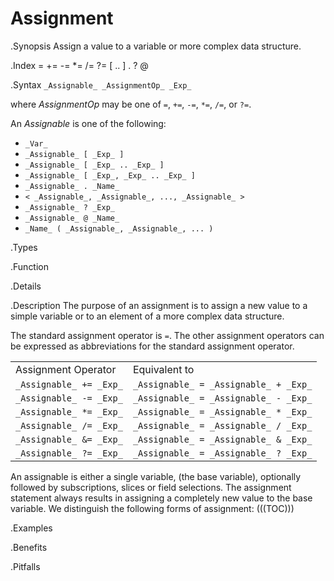 # Assignment

.Synopsis
Assign a value to a variable or more complex data structure.

.Index
= += -= *= /= ?= [ .. ] . ? @

.Syntax
`_Assignable_ _AssignmentOp_ _Exp_`

where _AssignmentOp_ may be one of `=`, `+=`, `-=`, `*=`, `/=`, or `?=`.

An _Assignable_ is one of the following:

*   `_Var_`
*   `_Assignable_ [ _Exp_ ]`
*   `_Assignable_ [ _Exp_ .. _Exp_ ]`
*   `_Assignable_ [ _Exp_, _Exp_ .. _Exp_ ]`
*   `_Assignable_ . _Name_` 
*   `< _Assignable_, _Assignable_, ..., _Assignable_ >`
*   `_Assignable_ ? _Exp_` 
*   `_Assignable_ @ _Name_`
*   `_Name_ ( _Assignable_, _Assignable_, ... )`

.Types

.Function

.Details

.Description
The purpose of an assignment is to assign a new value to a simple variable or to an element of a more complex data structure. 

The standard assignment operator is `=`. 
The other assignment operators can be expressed as abbreviations for the standard assignment operator.

|                                 |                                         |
| --- | --- |
| Assignment Operator             | Equivalent to                           |
| `_Assignable_ += _Exp_`         | `_Assignable_ = _Assignable_ + _Exp_`   |
| `_Assignable_ -= _Exp_`         | `_Assignable_ = _Assignable_ - _Exp_`   |
| `_Assignable_ *= _Exp_`         | `_Assignable_ = _Assignable_ * _Exp_`   |
| `_Assignable_ /= _Exp_`         | `_Assignable_ = _Assignable_ / _Exp_`   |
| `_Assignable_ &= _Exp_`         | `_Assignable_ = _Assignable_ & _Exp_`   |
| `_Assignable_ ?= _Exp_`         | `_Assignable_ = _Assignable_ ? _Exp_`   |




An assignable is either a single variable, (the base variable), optionally followed by subscriptions, slices or field selections.
The assignment statement always results in assigning a completely new value to the base variable. 
We distinguish the following forms of assignment:
(((TOC)))

.Examples


.Benefits

.Pitfalls

